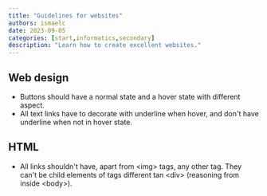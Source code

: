 ```yaml
---
title: "Guidelines for websites"
authors: ismaelc
date: 2023-09-05
categories: [start,informatics,secondary]
description: "Learn how to create excellent websites."
---
```


## Web design

- Buttons should have a normal state and a hover state with different aspect.
- All text links have to decorate with underline when hover, and don't have underline when not in hover state.

## HTML

- All links shouldn't have, apart from \<img\> tags, any other tag. They can't be child elements of tags different tan \<div\> (reasoning from inside \<body\>).
